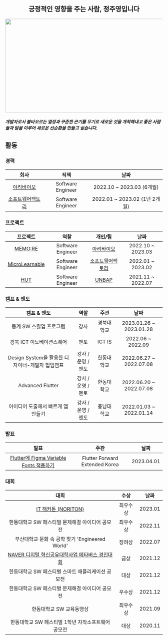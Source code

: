 <!-- Heading -->

<h1 align="center">
<!-- <img src = "https://media0.giphy.com/media/v1.Y2lkPTc5MGI3NjExb2h3eXV6dDk3djVkcDdtbDVsMXEyZjlwdnMxOHgzeWRmNWN1cHlvMiZlcD12MV9pbnRlcm5hbF9naWZfYnlfaWQmY3Q9Zw/NmpauqzIjOIw0SMpvC/giphy.gif"> -->
</h1>
<h2 align="center">
긍정적인 영향을 주는 사람, 정주영입니다
</h2>
<!-- Introduce -->

<a href="https://www.gitanimals.org/en_US?utm_medium=image&utm_source=youngjungju&utm_content=farm">
<img
  src="https://render.gitanimals.org/farms/Callein"
  width="600"
  height="300"
/>
</a>

<h5>
개발자로서 불타오르는 열정과 꾸준한 끈기를 무기로 새로운 것을 개척해내고 좋은 사람들과 팀을 이루어 새로운 선순환을 만들고 싶습니다.
</h5>

## 활동

### 경력

|                         회사                         |                            직책                            |             날짜             |   
|:--------------------------------------------------:|:--------------------------------------------------------:|:--------------------------:|
|                          [아리바이오](http://www.aribiousa.com/)                          |      Software Engineer |  2022.10 ~ 2023.03 (6개월)   | 
| [소프트웨어팩토리](https://kr.linkedin.com/company/swfact) |    Software Engineer      | 2022.01 ~ 2023.02 (1년 2개월) |


### 프로젝트

|                       프로젝트                        |        역할         |                        개인/팀                        |        날짜         |   
|:-------------------------------------------------:|:-----------------:|:--------------------------------------------------:|:-----------------:|
|          [MEMO:RE](http://memore.co.kr/)          | Software Engineer |         [아리바이오](http://www.aribiousa.com/)         | 2022.10 ~ 2023.03 | 
| [MicroLearnable](https://microlearnable.com/home) | Software Engineer | [소프트웨어팩토리](https://kr.linkedin.com/company/swfact) | 2022.01 ~ 2023.02 |
|          [HUT](https://hut.handong.app/)          | Software Engineer |         [UNBAP](https://unbap.github.io/)          | 2021.11 ~ 2022.07 |


### 캠프 & 멘토

|             캠프 & 멘토              |      역할      |      주관       |           날짜            |
|:--------------------------------:|:------------:|:-------------:|:-----------------------:|
|          동계 SW 스킬업 프로그램          |      강사      |     경북대학교     | 2023.01.26 ~ 2023.01.28 |
|         경북 ICT 이노베이션스퀘어          |      멘토      |    ICT IS     |    2022.06 ~ 2022.09    |
| Design System을 활용한 디자이너-개발자 협업캠프 | 강사 / 운영 / 멘토 |     한동대학교     | 2022.06.27 ~ 2022.07.08 |
|         Advanced Flutter         | 강사 / 운영 / 멘토 |     한동대학교     | 2022.06.20 ~ 2022.07.08 |
|       아이디어 도출해서 빠르게 앱 만들기        | 강사 / 운영 / 멘토 |     충남대학교     | 2022.01.03 ~ 2022.01.14 |

### 발표
|                   발표                   |      주관       |           날짜            |
|:--------------------------------------:|:-------------:|:-----------------------:|
| [Flutter에 Figma Variable Fonts 적용하기](https://www.youtube.com/watch?v=ZCvEiCVn9X0) | Flutter Forward Extended Korea |       2023.04.01        |

### 대회
|                                     대회                                     |  수상  |   날짜    |
|:--------------------------------------------------------------------------:|:----:|:-------:|
| [IT 해커톤 (NORITON)](https://youtu.be/IPDxOjvykPA?si=nv0CFw8P7Gkj175w&t=146) | 최우수상 | 2023.01 |
|                        한동대학교 SW 페스티벌 문제해결 아이디어 공모전                         | 최우수상 | 2022.11 |
|                    부산대학교 문화 속 공학 찾기 'Engineered World'                     | 장려상  | 2022.07 |
|                    [NAVER 디지털 혁신공유대학사업 메타버스 경진대회   ](https://www.youtube.com/watch?v=XCCy1OlHNLI)                     |  금상  | 2021.12 |
|                        한동대학교 SW 페스티벌 스마트 애플리케이션 공모전                        |  대상  | 2021.12 |
|                        한동대학교 SW 페스티벌 문제해결 아이디어 공모전                         | 우수상  | 2021.12 |
|                               한동대학교 SW 교육동영상                               | 최우수상 | 2021.09 |
|                       한동대학교 SW 페스티벌 1학년 자작소프트웨어 공모전                        |  대상  | 2020.11 |



